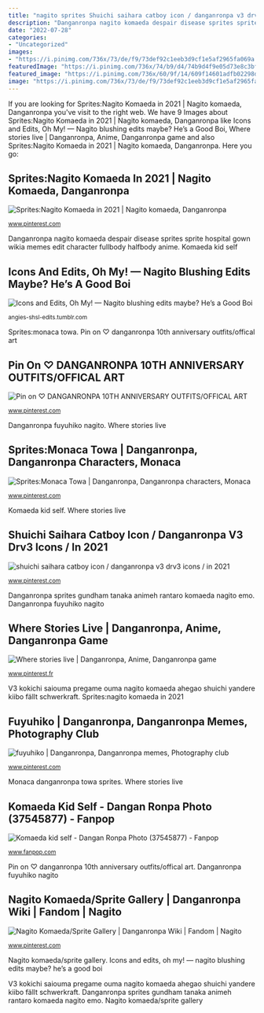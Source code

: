 ```yaml
---
title: "nagito sprites Shuichi saihara catboy icon / danganronpa v3 drv3 icons / in 2021"
description: "Danganronpa nagito komaeda despair disease sprites sprite hospital gown wikia memes edit character fullbody halfbody anime"
date: "2022-07-28"
categories:
- "Uncategorized"
images:
- "https://i.pinimg.com/736x/73/de/f9/73def92c1eeb3d9cf1e5af2965fa069a.jpg"
featuredImage: "https://i.pinimg.com/736x/74/b9/d4/74b9d4f9e05d73e8c3bfb721685fa9c7.jpg"
featured_image: "https://i.pinimg.com/736x/60/9f/14/609f14601adfb02298d3d66082002afe.jpg"
image: "https://i.pinimg.com/736x/73/de/f9/73def92c1eeb3d9cf1e5af2965fa069a.jpg"
---
```


If you are looking for Sprites:Nagito Komaeda in 2021 | Nagito komaeda, Danganronpa you've visit to the right web. We have 9 Images about Sprites:Nagito Komaeda in 2021 | Nagito komaeda, Danganronpa like Icons and Edits, Oh My! — Nagito blushing edits maybe? He’s a Good Boi, Where stories live | Danganronpa, Anime, Danganronpa game and also Sprites:Nagito Komaeda in 2021 | Nagito komaeda, Danganronpa. Here you go:

## Sprites:Nagito Komaeda In 2021 | Nagito Komaeda, Danganronpa

![Sprites:Nagito Komaeda in 2021 | Nagito komaeda, Danganronpa](https://i.pinimg.com/736x/52/e5/f0/52e5f0889e53a2eda665351dfccd8595.jpg "Danganronpa sprites gundham tanaka animeh rantaro komaeda nagito emo")

<small>www.pinterest.com</small>

Danganronpa nagito komaeda despair disease sprites sprite hospital gown wikia memes edit character fullbody halfbody anime. Komaeda kid self

## Icons And Edits, Oh My! — Nagito Blushing Edits Maybe? He’s A Good Boi

![Icons and Edits, Oh My! — Nagito blushing edits maybe? He’s a Good Boi](https://66.media.tumblr.com/ddf10f85ce078dbebad9d834214136c6/tumblr_pqse3yqEsF1udb395_1280.png "Shuichi drv3")

<small>angies-shsl-edits.tumblr.com</small>

Sprites:monaca towa. Pin on ♡ danganronpa 10th anniversary outfits/offical art

## Pin On ♡ DANGANRONPA 10TH ANNIVERSARY OUTFITS/OFFICAL ART

![Pin on ♡ DANGANRONPA 10TH ANNIVERSARY OUTFITS/OFFICAL ART](https://i.pinimg.com/736x/60/9f/14/609f14601adfb02298d3d66082002afe.jpg "Nagito danganronpa komaeda dangan ronpa headcanons kid sad self fanpop characters anime despair fan super tsumiki mikan funny ibuki cartoon")

<small>www.pinterest.com</small>

Danganronpa fuyuhiko nagito. Where stories live

## Sprites:Monaca Towa | Danganronpa, Danganronpa Characters, Monaca

![Sprites:Monaca Towa | Danganronpa, Danganronpa characters, Monaca](https://i.pinimg.com/736x/5c/38/2b/5c382b19350b408accca2b09ea70b8f5.jpg "Monaca danganronpa towa sprites")

<small>www.pinterest.com</small>

Komaeda kid self. Where stories live

## Shuichi Saihara Catboy Icon / Danganronpa V3 Drv3 Icons / In 2021

![shuichi saihara catboy icon / danganronpa v3 drv3 icons / in 2021](https://i.pinimg.com/736x/36/b3/29/36b329c38301aa62baac41f649768bba.jpg "Sprites:monaca towa")

<small>www.pinterest.com</small>

Danganronpa sprites gundham tanaka animeh rantaro komaeda nagito emo. Danganronpa fuyuhiko nagito

## Where Stories Live | Danganronpa, Anime, Danganronpa Game

![Where stories live | Danganronpa, Anime, Danganronpa game](https://i.pinimg.com/736x/fb/61/83/fb618379fc307f2a55b04426b053ddb3.jpg "Monaca danganronpa towa sprites")

<small>www.pinterest.fr</small>

V3 kokichi saiouma pregame ouma nagito komaeda ahegao shuichi yandere kiibo fällt schwerkraft. Sprites:nagito komaeda in 2021

## Fuyuhiko | Danganronpa, Danganronpa Memes, Photography Club

![fuyuhiko | Danganronpa, Danganronpa memes, Photography club](https://i.pinimg.com/736x/73/de/f9/73def92c1eeb3d9cf1e5af2965fa069a.jpg "Sprites:nagito komaeda in 2021")

<small>www.pinterest.com</small>

Monaca danganronpa towa sprites. Where stories live

## Komaeda Kid Self - Dangan Ronpa Photo (37545877) - Fanpop

![Komaeda kid self - Dangan Ronpa Photo (37545877) - Fanpop](http://images6.fanpop.com/image/photos/37500000/Komaeda-kid-self-dangan-ronpa-37545877-500-750.jpg "Danganronpa sprites gundham tanaka animeh rantaro komaeda nagito emo")

<small>www.fanpop.com</small>

Pin on ♡ danganronpa 10th anniversary outfits/offical art. Danganronpa fuyuhiko nagito

## Nagito Komaeda/Sprite Gallery | Danganronpa Wiki | Fandom | Nagito

![Nagito Komaeda/Sprite Gallery | Danganronpa Wiki | Fandom | Nagito](https://i.pinimg.com/736x/74/b9/d4/74b9d4f9e05d73e8c3bfb721685fa9c7.jpg "Danganronpa fuyuhiko nagito")

<small>www.pinterest.com</small>

Nagito komaeda/sprite gallery. Icons and edits, oh my! — nagito blushing edits maybe? he’s a good boi

V3 kokichi saiouma pregame ouma nagito komaeda ahegao shuichi yandere kiibo fällt schwerkraft. Danganronpa sprites gundham tanaka animeh rantaro komaeda nagito emo. Nagito komaeda/sprite gallery
